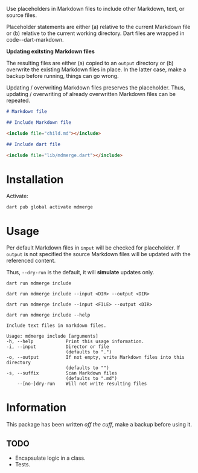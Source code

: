 Use placeholders in Markdown files to include other Markdown, text, or source files.

Placeholder statements are either (a) relative to the current Markdown file or (b) relative to the current working directory. Dart files are wrapped in code--dart-markdown.

**Updating exitsting Markdown files**

The resulting files are either (a) copied to an `output` directory or (b) overwrite the existing Markdown files in place. In the latter case, make a backup before running, things can go wrong.

Updating / overwriting Markdown files preserves the placeholder. Thus, updating / overwriting of already overwritten Markdown files can be repeated.

```markdown
# Markdown file 

## Include Markdown file

<include file="child.md"></include>

## Include dart file

<include file="lib/mdmerge.dart"></include>
```

# Installation 

Activate:

```shell
dart pub global activate mdmerge
```

# Usage

Per default Markdown files in `input` will be checked for placeholder. If `output` is not specified the source Markdown files will be updated with the referenced content.

Thus, `--dry-run` is the default, it will **simulate** updates only. 

```shell
dart run mdmerge include

dart run mdmerge include --input <DIR> --output <DIR>

dart run mdmerge include --input <FILE> --output <DIR>
```

```
dart run mdmerge include --help

Include text files in markdown files.

Usage: mdmerge include [arguments]
-h, --help            Print this usage information.
-i, --input           Director or file
                      (defaults to ".")
-o, --output          If not empty, write Markdown files into this directory
                      (defaults to "")
-s, --suffix          Scan Markdown files
                      (defaults to ".md")
    --[no-]dry-run    Will not write resulting files
```

# Information

This package has been written *off the cuff*, make a backup before using it.

## TODO

- Encapsulate logic in a class.
- Tests.